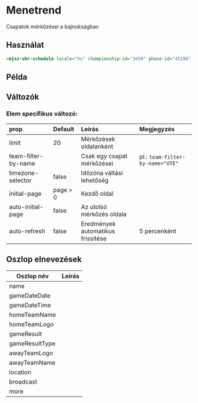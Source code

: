 # Menetrend

Csapatok mérkőzései a bajnokságban

## Használat

```html
<mjsz-vbr-schedule locale="hu" championship-id="3450" phase-id="45196" timezone-selector />
```

<!--@include: ./parts/phase.md-->

## Példa

<ClientOnly>
  <mjsz-vbr-schedule
    locale="hu"
    championship-id="3450"
    phase-id="45196"
    timezone-selector
    auto-initial-page
    auto-refresh
  />
</ClientOnly>

## Változók

<!--@include: ./parts/props-base.md-->

<!--@include: ./parts/props-games.md-->

### Elem specifikus változó:

| prop                | Default  | Leírás                            | Megjegyzés                       |
| :------------------ | :------- | :-------------------------------- | :------------------------------- |
| limit               | 20       | Mérkőzések oldalanként            |
| team-filter-by-name |          | Csak egy csapat mérkőzései        | pl.: `team-filter-by-name="UTE"` |
| timezone-selector   | false    | Időzóna váltási lehetőség         |                                  |
| initial-page        | page > 0 | Kezdő oldal                       |                                  |
| auto-initial-page   | false    | Az utolsó mérkőzés oldala         |                                  |
| auto-refresh        | false    | Eredmények automatikus frissítése | 5 percenként                     |

## Oszlop elnevezések

| Oszlop név     | Leírás |
| -------------- | ------ |
| name           |
| gameDateDate   |
| gameDateTime   |
| homeTeamName   |
| homeTeamLogo   |
| gameResult     |
| gameResultType |
| awayTeamLogo   |
| awayTeamName   |
| location       |
| broadcast      |
| more           |
